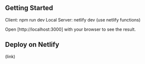 ## Getting Started

Client: npm run dev
Local Server: netlify dev (use netlify functions)

Open [http://localhost:3000] with your browser to see the result.

## Deploy on Netlify

(link)
